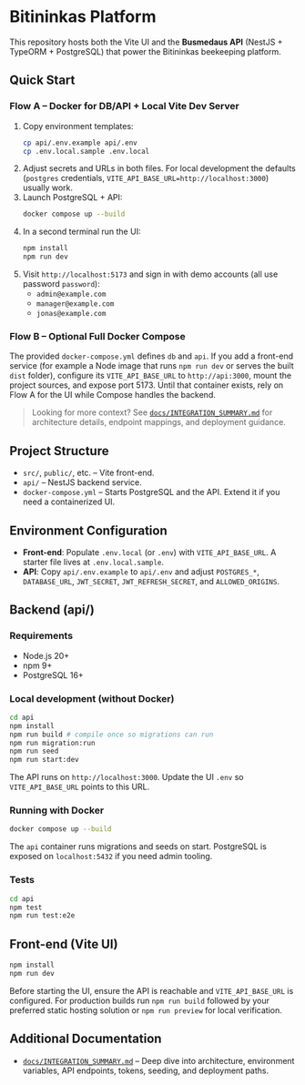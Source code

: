 # Bitininkas Platform

This repository hosts both the Vite UI and the **Busmedaus API** (NestJS + TypeORM + PostgreSQL) that power the Bitininkas beekeeping platform.

## Quick Start

### Flow A – Docker for DB/API + Local Vite Dev Server
1. Copy environment templates:
   ```bash
   cp api/.env.example api/.env
   cp .env.local.sample .env.local
   ```
2. Adjust secrets and URLs in both files. For local development the defaults (`postgres` credentials, `VITE_API_BASE_URL=http://localhost:3000`) usually work.
3. Launch PostgreSQL + API:
   ```bash
   docker compose up --build
   ```
4. In a second terminal run the UI:
   ```bash
   npm install
   npm run dev
   ```
5. Visit `http://localhost:5173` and sign in with demo accounts (all use password `password`):
   - `admin@example.com`
   - `manager@example.com`
   - `jonas@example.com`

### Flow B – Optional Full Docker Compose
The provided `docker-compose.yml` defines `db` and `api`. If you add a front-end service (for example a Node image that runs `npm run dev` or serves the built `dist` folder), configure its `VITE_API_BASE_URL` to `http://api:3000`, mount the project sources, and expose port 5173. Until that container exists, rely on Flow A for the UI while Compose handles the backend.

> Looking for more context? See [`docs/INTEGRATION_SUMMARY.md`](docs/INTEGRATION_SUMMARY.md) for architecture details, endpoint mappings, and deployment guidance.

## Project Structure

- `src/`, `public/`, etc. – Vite front-end.
- `api/` – NestJS backend service.
- `docker-compose.yml` – Starts PostgreSQL and the API. Extend it if you need a containerized UI.

## Environment Configuration

- **Front-end**: Populate `.env.local` (or `.env`) with `VITE_API_BASE_URL`. A starter file lives at `.env.local.sample`.
- **API**: Copy `api/.env.example` to `api/.env` and adjust `POSTGRES_*`, `DATABASE_URL`, `JWT_SECRET`, `JWT_REFRESH_SECRET`, and `ALLOWED_ORIGINS`.

## Backend (api/)

### Requirements

- Node.js 20+
- npm 9+
- PostgreSQL 16+

### Local development (without Docker)

```bash
cd api
npm install
npm run build # compile once so migrations can run
npm run migration:run
npm run seed
npm run start:dev
```

The API runs on `http://localhost:3000`. Update the UI `.env` so `VITE_API_BASE_URL` points to this URL.

### Running with Docker

```bash
docker compose up --build
```

The `api` container runs migrations and seeds on start. PostgreSQL is exposed on `localhost:5432` if you need admin tooling.

### Tests

```bash
cd api
npm test
npm run test:e2e
```

## Front-end (Vite UI)

```bash
npm install
npm run dev
```

Before starting the UI, ensure the API is reachable and `VITE_API_BASE_URL` is configured. For production builds run `npm run build` followed by your preferred static hosting solution or `npm run preview` for local verification.

## Additional Documentation

- [`docs/INTEGRATION_SUMMARY.md`](docs/INTEGRATION_SUMMARY.md) – Deep dive into architecture, environment variables, API endpoints, tokens, seeding, and deployment paths.
